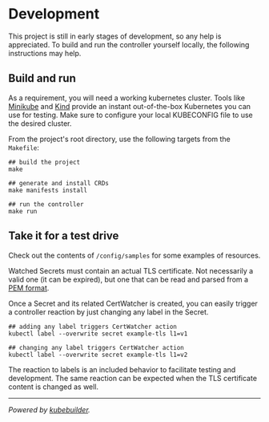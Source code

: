 # Development

This project is still in early stages of development, so any help is appreciated. To build and run the controller yourself locally, the following instructions may help.

## Build and run

As a requirement, you will need a working kubernetes cluster. Tools like [Minikube](https://minikube.sigs.k8s.io/docs/start/) and [Kind](https://kind.sigs.k8s.io/docs/user/quick-start/) provide an instant out-of-the-box Kubernetes you can use for testing. Make sure to configure your local KUBECONFIG file to use the desired cluster.

From the project's root directory, use the following targets from the `Makefile`:

```shell
## build the project
make

## generate and install CRDs
make manifests install

## run the controller
make run
```

## Take it for a test drive 

Check out the contents of `/config/samples` for some examples of resources.

Watched Secrets must contain an actual TLS certificate. Not necessarily a valid one (it can be expired), but one that can be read and parsed from a [PEM format](https://en.wikipedia.org/wiki/Privacy-Enhanced_Mail).

Once a Secret and its related CertWatcher is created, you can easily trigger a controller reaction by just changing any label in the Secret. 

```shell
## adding any label triggers CertWatcher action
kubectl label --overwrite secret example-tls l1=v1

## changing any label triggers CertWatcher action
kubectl label --overwrite secret example-tls l1=v2
```

The reaction to labels is an included behavior to facilitate testing and development. The same reaction can be expected when the TLS certificate content is changed as well.

---

_Powered by [kubebuilder](https://book.kubebuilder.io)._
